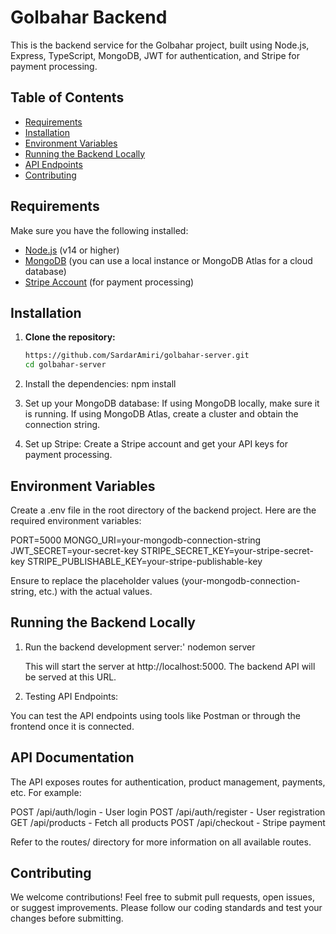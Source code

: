 # Golbahar Backend

This is the backend service for the Golbahar project, built using Node.js, Express, TypeScript, MongoDB, JWT for authentication, and Stripe for payment processing.

## Table of Contents

- [Requirements](#requirements)
- [Installation](#installation)
- [Environment Variables](#environment-variables)
- [Running the Backend Locally](#running-the-backend-locally)
- [API Endpoints](#api-endpoints)
- [Contributing](#contributing)

## Requirements

Make sure you have the following installed:

- [Node.js](https://nodejs.org/en/) (v14 or higher)
- [MongoDB](https://www.mongodb.com/) (you can use a local instance or MongoDB Atlas for a cloud database)
- [Stripe Account](https://stripe.com/) (for payment processing)

## Installation

1. **Clone the repository:**

   ```bash
   https://github.com/SardarAmiri/golbahar-server.git
   cd golbahar-server

2. Install the dependencies:
   npm install
   
3. Set up your MongoDB database:
   If using MongoDB locally, make sure it is running.
   If using MongoDB Atlas, create a cluster and obtain the connection string.
4. Set up Stripe:
   Create a Stripe account and get your API keys for payment processing.


## Environment Variables
Create a .env file in the root directory of the backend project. Here are the required environment variables:

  PORT=5000
  MONGO_URI=your-mongodb-connection-string
  JWT_SECRET=your-secret-key
  STRIPE_SECRET_KEY=your-stripe-secret-key
  STRIPE_PUBLISHABLE_KEY=your-stripe-publishable-key

Ensure to replace the placeholder values (your-mongodb-connection-string, etc.) with the actual values.


## Running the Backend Locally

1. Run the backend development server:'
   nodemon server
   
   This will start the server at http://localhost:5000. The backend API will be served at this URL.
   
3. Testing API Endpoints:

You can test the API endpoints using tools like Postman or through the frontend once it is connected.


## API Documentation

The API exposes routes for authentication, product management, payments, etc. For example:

  POST /api/auth/login - User login
  POST /api/auth/register - User registration
  GET /api/products - Fetch all products
  POST /api/checkout - Stripe payment
  
Refer to the routes/ directory for more information on all available routes.



## Contributing
We welcome contributions! Feel free to submit pull requests, open issues, or suggest improvements. Please follow our coding standards and test your changes before submitting.
